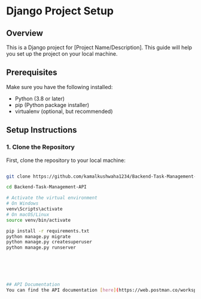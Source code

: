 # Django Project Setup

## Overview

This is a Django project for [Project Name/Description]. This guide will help you set up the project on your local machine.

## Prerequisites

Make sure you have the following installed:

- Python (3.8 or later)
- pip (Python package installer)
- virtualenv (optional, but recommended)

## Setup Instructions

### 1. Clone the Repository

First, clone the repository to your local machine:

```bash

git clone https://github.com/kamalkushwaha1234/Backend-Task-Management-API.git

cd Backend-Task-Management-API

# Activate the virtual environment
# On Windows
venv\Scripts\activate
# On macOS/Linux
source venv/bin/activate

pip install -r requirements.txt
python manage.py migrate
python manage.py createsuperuser
python manage.py runserver






## API Documentation
You can find the API documentation [here](https://web.postman.co/workspace/My-Workspace~6c90f093-7da8-40bb-8e1a-2213a7ec7aca/documentation/33979544-370b8eff-6f04-48f3-b104-525c66d956df).
